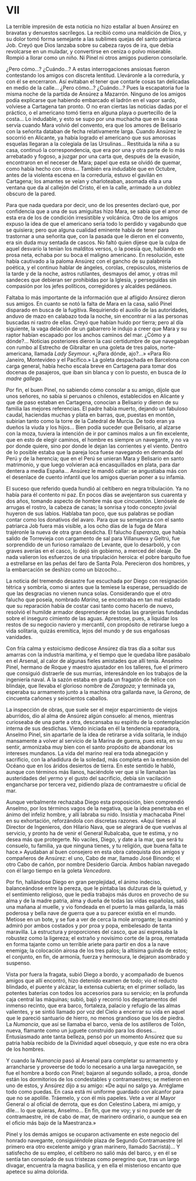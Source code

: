 # VII

La terrible impresión de esta noticia no hizo estallar al buen Ansúrez en
bravatas y denuestos sacrílegos. La recibió como una maldición de Dios, y su
dolor tomó forma semejante a las sublimes quejas del santo patriarca Job. Creyó
que Dios lanzaba sobre su cabeza rayos de ira, que debía revolcarse en un
muladar, y convertirse en ceniza o polvo miserable. Rompió a llorar como un
niño. Ni Pinel ni otros amigos pudieron consolarle.

¿Pero cómo...? ¿Cuándo...? A estas interrogaciones ansiosas fueron contestando
los amigos con discreta lentitud. Lleváronle a la correduría, y con él se
encerraron. Así evitaban el tener que contarle cosas tan delicadas en medio de
la calle... ¿Pero cómo...? ¿Cuándo...? Pues la escapatoria fue la misma noche
de la partida de Ansúrez a Mazarrón. Ninguno de los amigos podía explicarse que
habiendo embarcado el ladrón en el vapor sardo, volviese a Cartagena tan
pronto. O no eran ciertas las noticias dadas por el práctico, o el americano
tomó tierra en alguna playa o puertecillo de la costa... Lo indudable, y esto
se supo por una muchacha que en la casa servía cuando Mara volvió del convento,
era que los amores de Belisario con la señorita databan de fecha relativamente
larga. Cuando Ansúrez le socorrió en Alicante, ya había logrado el americano
que sus amorosas esquelas llegaran a la colegiala de las Ursulinas...
Restituida la niña a su casa, continuó la correspondencia, que era por una
y otra parte de lo más arrebatado y fogoso, a juzgar por una carta que, después
de la evasión, encontraron en el neceser de Mara; papel que esta se olvidó de
quemar, como había hecho con otros...  También era indudable que en Octubre,
antes de la violenta escena en la correduría, estuvo el gavilán en Cartagena;
los amantes se veían y charloteaban, asomada ella a una ventana que da al
callejón del Cristo, él en la calle, arrimado a un doblez obscuro de la pared.

Para que nada quedara por decir, uno de los presentes declaró que, por
confidencia que a una de sus amiguitas hizo Mara, se sabía que el amor de esta
era de los de condición irresistible y volcánica. Otro de los amigos expuso la
idea de que el americano sería todo lo perdido y vagabundo que se quisiera;
pero que alguna cualidad eminente había de tener para trastornar a una señorita
que, con la pasada que le dieron en el convento, era sin duda muy sentada de
cascos. No faltó quien dijese que la culpa de aquel desvarío la tenían los
malditos versos, o la poesía que, hablando en prosa neta, echaba por su boca el
maligno americano. En resolución, este había cautivado a la paloma Ansúrez con
el gancho de su palabrería poética, y el continuo hablar de ángeles, corolas,
crepúsculos, misterios de la tarde y de la noche, astros rutilantes, desmayos
del amor, y otras mil sandeces que debieran ser prohibidas por la Iglesia,
y perseguidas sin compasión por los jefes políticos, corregidores y alcaldes
pedáneos.

Faltaba lo más importante de la información que al afligido Ansúrez dieron sus
amigos. En cuanto se notó la falta de Mara en la casa, salió Pinel disparado en
busca de la fugitiva. Requiriendo el auxilio de las autoridades, anduvo de mazo
en calabazo toda la noche, sin encontrar ni a las personas buscadas ni rastro
de ellas. Creyó que habían huido por tierra; pero al día siguiente, la vaga
delación de un gabarrero le indujo a creer que Mara y su raptor habían escapado
por los anchos caminos del mar. ¿Cómo y a dónde?... Noticias posteriores dieron
la casi certidumbre de que navegaban con rumbo al Estrecho de Gibraltar en una
goleta de tres palos, norte-americana, llamada *Lady Seymour*. «¿Para dónde,
ajo?...» «Para Río Janeiro, Montevideo y el Pacífico.» La goleta despachada en
Barcelona con carga general, había hecho escala breve en Cartagena para tomar
dos docenas de pasajeros, que iban sin blanca y con lo puesto, en busca de *la
madre gallega*.

Por fin, el buen Pinel, no sabiendo cómo consolar a su amigo, díjole que unos
señores, no sabía si peruanos o chilenos, establecidos en Alicante y que de
paso estaban en Cartagena, conocían a Belisario y dieron de su familia las
mejores referencias. El padre había muerto, dejando un fabuloso caudal,
haciendas muchas y plata en barras, que, puestas en montón, subirían tanto como
la torre de la Catedral de Murcia. De todo eran ya dueños la viuda y los
hijos... Bien podía suceder que Belisario, al alzarse con la moza, tuviera la
intención de ir por caminos malos a un fin excelente, que en esto de elegir
caminos, el hombre es siempre un navegante, y no va por donde quiere, sino por
donde le dejan las corrientes y el viento. Dentro de lo posible estaba que la
pareja loca fuese navegando en demanda del Perú y de la herencia; que en el
Perú se unieran Mara y Belisario en santo matrimonio, y que luego volvieran acá
encasquillados en plata, para dar dentera a media España... Ansúrez le mandó
callar: se angustiaba más con el desenlace de cuento infantil que los amigos
querían poner a su infamia.

El suceso que referido queda hundió al celtíbero en negra tribulación. Ya no
había para él contento ni paz. En pocos días se avejentaron sus cuarenta y dos
años, tomando aspecto de hombre más que cincuentón. Llenósele de arrugas el
rostro, la cabeza de canas; la sonrisa y todo concepto jovial huyeron de sus
labios. Hablaba tan poco, que sus palabras se podían contar como los donativos
del avaro. Para que su semejanza con el santo patriarca Job fuera más visible,
a los ocho días de la fuga de Mara trajéronle la nueva de otra gran desdicha.
El falucho *Esperanza*, que había salido de Torrevieja con cargamento de sal
para Villanueva y Geltrú, fue sorprendido de un furioso ramalazo de Levante,
que lo desarboló, y con graves averías en el casco, lo dejó sin gobierno,
a merced del oleaje. De nada valieron los esfuerzos de una tripulación heroica:
el pobre barquito fue a estrellarse en las peñas del faro de Santa Pola.
Perecieron dos hombres, y la embarcación se deshizo como un bizcocho...

La noticia del tremendo desastre fue escuchada por Diego con resignación
tétrica y sombría, como si antes que la temiese la esperase, persuadido de que
las desgracias no vienen nunca solas. Considerando que el otro falucho que
poseía, nombrado *Marina*, se encontraba en tan mal estado que su reparación
había de costar casi tanto como hacerlo de nuevo, resolvió el humilde armador
desprenderse de todas las granjerías fundadas sobre el inseguro cimiento de las
aguas. Aprestose, pues, a liquidar los restos de su negocio naviero
y mercantil, con propósito de retirarse luego a vida solitaria, quizás
eremítica, lejos del mundo y de sus engañosas vanidades.

Con fría calma y estoicismo dedicose Ansúrez día tras día a soltar sus amarras
con la industria marítima, y el tiempo que le quedaba libre pasábalo en el
Arsenal, al calor de algunas fieles amistades que allí tenía. Anselmo Pinel,
hermano de Roque y maestro ajustador en los talleres, fue el primero que
consiguió distraerle de sus murrias, interesándole en los trabajos de la
ingeniería naval. A la sazón estaba en grada un fragatón de hélice con
blindaje, que llevaba el glorioso nombre de *Zaragoza*; y terminada ya,
esperaba su armamento junto a la machina otra gallarda nave, la *Gerona*, de
cincuenta cañones y seiscientos caballos.

La inspección de obras, que suele ser el mejor esparcimiento de viejos
aburridos, dio al alma de Ansúrez algún consuelo: al menos, mientras curioseaba
de una parte a otra, descansaba su espíritu de la contemplación interna de sus
desdichas. Viendo iniciada en él la tendencia reparadora, Anselmo Pinel, sin
apartarle de la idea de retirarse a vida solitaria, le indujo mansamente
a volver al servicio de la Marina de guerra, pues esta, en su sentir,
armonizaba muy bien con el santo propósito de abandonar los intereses mundanos.
La vida del marino real era toda abnegación y sacrificio, con la añadidura de
la soledad, más completa en la extensión del Océano que en los áridos desiertos
de tierra. En este sentido le habló, aunque con términos más llanos, haciéndole
ver que si le llamaban las austeridades del yermo y el gusto del sacrificio,
debía sin vacilación engancharse por tercera vez, pidiendo plaza de
contramaestre u oficial de mar.

Aunque verbalmente rechazaba Diego esta proposición, bien comprendió Anselmo,
por los términos vagos de la negativa, que la idea penetraba en el ánimo del
infeliz hombre, y allí labraba su nido. Insistía y machacaba Pinel en su
exhortación, reforzándola con discretas razones. «Aquí tienes al Director de
Ingenieros, don Hilario Nava, que se alegrará de que vuelvas al servicio,
y pronto ha de venir el General Rubalcaba, que te estima, y no desea más que
protegerte. No vaciles, Diego, y date a la mar, que será tu consuelo, tu
familia, ya que ninguna tienes, y tu religión, que buena falta te hace.»
Ayudaban al buen consejero en esta obra catequista dos amigos y compañeros de
Ansúrez: el uno, Cabo de mar, llamado José Binondo; el otro Cabo de cañón, por
nombre Desiderio García. Ambos habían navegado con él largo tiempo en la goleta
*Vencedora*.

Por fin, hallándose Diego en gran perplejidad, el ánimo indeciso, balanceándose
entre la pereza, que le pintaba las dulzuras de la quietud, y el sentimiento
religioso, que le pedía trabajos más duros en provecho de su alma y de la madre
patria, alma y dueña de todas las vidas españolas, salió una mañana al muelle,
y vio fondeada en el puerto la mas gallarda, la más poderosa y bella nave de
guerra que a su parecer existía en el mundo. Metiose en un bote, y se fue a ver
de cerca la mole arrogante; la examinó y admiró por ambos costados y por proa
y popa, embelesado de tanta maravilla. La estructura y proporciones del casco,
que así expresaba la robustez como la ligereza; el extraño y novísimo corte de
la proa, rematada en forma tajante como un terrible ariete para partir en dos
a la nave enemiga; la colocación airosa de los tres palos; la altísima guinda
de estos; el conjunto, en fin, de armonía, fuerza y hermosura, le dejaron
asombrado y suspenso.

Vista por fuera la fragata, subió Diego a bordo, y acompañado de buenos amigos
que allí encontró, hizo detenido examen de todo; vio el reducto blindado, el
puente y alcázar, la extensa cubierta; en el primer sollado, las potentes
baterías con todos los accesorios para su servicio; en la profunda caja central
las máquinas; subió, bajó y recorrió los departamentos del inmenso recinto, que
era barco, fortaleza, palacio y refugio de las almas valientes, y se sintió
llamado por voz del Cielo a encerrar su vida en aquel que le pareció santuario
de hierro, no menos grandioso que los de piedra. La *Numancia*, que así se
llamaba el barco, venía de los astilleros de Tolón, nueva, flamante como un
juguete construido para los dioses... Entusiasmado ante tanta belleza, pensó
por un momento Ansúrez que su patria había recibido de la Divinidad aquel
obsequio, y que este no era obra de los hombres.

Y cuando la *Numancia* pasó al Arsenal para completar su armamento
y arrancharse y proveerse de todo lo necesario a una larga navegación, se fue
el hombre a bordo con Pinel; bajaron al segundo sollado, a proa, donde están
los dormitorios de los condestables y contramaestres; se metieron en uno de
estos, y Ansúrez dijo a su amigo: «De aquí no salgo ya. Arréglame todo como
puedas. En casa está mi uniforme guardado con alcanfor para que no se apolille.
Tráemelo, y con él mis papeles. Vete a ver al Mayor General o al oficial de
derrota, que es don Celestino Labera, mi amigo, y dile... lo que quieras,
Anselmo... En fin, que me voy; y si no puede ser de contramaestre, iré de cabo
de mar, de marinero ordinario, o aunque sea en el oficio más bajo de la
Maestranza.»

Pinel y los demás amigos se ocuparon activamente en este negocio del honrado
navegante, consiguiéndole plaza de Segundo Contramaestre (el primero era otro
excelente amigo y gran marinero, llamado Sacristá)... Y satisfecho de su
empleo, el celtíbero no salió más del barco, y en él se sentía tan consolado de
sus tristezas como peregrino que, tras un largo divagar, encuentra la magna
basílica, y en ella el misterioso encanto que apetece su alma dolorida.
